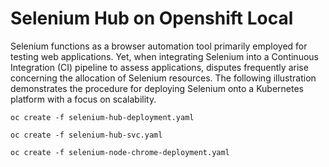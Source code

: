 # Selenium Hub on Openshift Local
Selenium functions as a browser automation tool primarily employed for testing web applications. Yet, when integrating Selenium into a Continuous Integration (CI) pipeline to assess applications, disputes frequently arise concerning the allocation of Selenium resources. The following illustration demonstrates the procedure for deploying Selenium onto a Kubernetes platform with a focus on scalability. 




```
oc create -f selenium-hub-deployment.yaml
```

```
oc create -f selenium-hub-svc.yaml
```

```
oc create -f selenium-node-chrome-deployment.yaml
```

```

```

 
